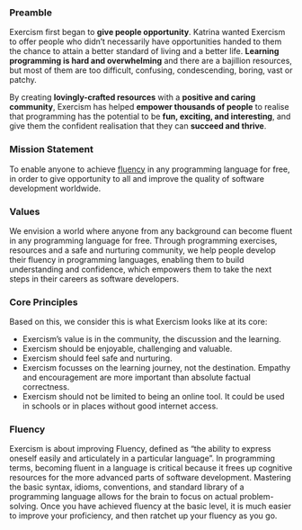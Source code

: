 ### Preamble
Exercism first began to **give people opportunity**. Katrina wanted Exercism to offer people who didn’t necessarily have opportunities handed to them the chance to attain a better standard of living and a better life. **Learning programming is hard and overwhelming** and there are a bajillion resources, but most of them are too difficult, confusing, condescending, boring, vast or patchy.

By creating **lovingly-crafted resources** with a **positive and caring community**, Exercism has helped **empower thousands of people** to realise that programming has the potential to be **fun, exciting, and interesting**, and give them the confident realisation that they can **succeed and thrive**.

### Mission Statement
To enable anyone to achieve [fluency](#fluency) in any programming language for free, in order to give opportunity to all and improve the quality of software development worldwide.

### Values
We envision a world where anyone from any background can become fluent in any programming language for free. Through programming exercises, resources and a safe and nurturing community, we help people develop their fluency in programming languages, enabling them to build understanding and confidence, which empowers them to take the next steps in their careers as software developers.

### Core Principles
Based on this, we consider this is what Exercism looks like at its core:
- Exercism’s value is in the community, the discussion and the learning.
- Exercism should be enjoyable, challenging and valuable.
- Exercism should feel safe and nurturing. 
- Exercism focusses on the learning journey, not the destination. Empathy and encouragement are more important than absolute factual correctness.
- Exercism should not be limited to being an online tool. It could be used in schools or in places without good internet access.


### Fluency
Exercism is about improving Fluency, defined as “the ability to express oneself easily and articulately in a particular language”.
In programming terms, becoming fluent in a language is critical because it frees up cognitive resources for the more advanced parts of software development. Mastering the basic syntax, idioms, conventions, and standard library of a programming language allows for the brain to focus on actual problem-solving. 
Once you have achieved fluency at the basic level, it is much easier to improve your proficiency, and then ratchet up your fluency as you go.
